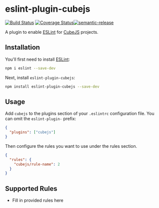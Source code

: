 # eslint-plugin-cubejs

[![Build Status](https://travis-ci.org/morphatic/eslint-plugin-cubejs.svg?branch=main)](https://travis-ci.org/morphatic/eslint-plugin-cubejs)
[![Coverage Status](https://coveralls.io/repos/github/morphatic/eslint-plugin-cubejs/badge.svg?branch=main)](https://coveralls.io/github/morphatic/eslint-plugin-cubejs?branch=main)[![semantic-release](https://img.shields.io/badge/%20%20%F0%9F%93%A6%F0%9F%9A%80-semantic--release-e10079.svg)](https://github.com/semantic-release/semantic-release)

A plugin to enable [ESLint](https://eslint.org) for [CubeJS](https://cube.dev) projects.

## Installation

You'll first need to install [ESLint](http://eslint.org):

```sh
npm i eslint --save-dev
```

Next, install `eslint-plugin-cubejs`:

```sh
npm install eslint-plugin-cubejs --save-dev
```

## Usage

Add `cubejs` to the plugins section of your `.eslintrc` configuration file. You can omit the `eslint-plugin-` prefix:

```json
{
  "plugins": ["cubejs"]
}
```

Then configure the rules you want to use under the rules section.

```json
{
  "rules": {
    "cubejs/rule-name": 2
  }
}
```

## Supported Rules

- Fill in provided rules here
